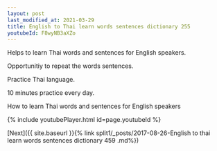 ```yaml
---
layout: post
last_modified_at: 2021-03-29
title: English to Thai learn words sentences dictionary 255 
youtubeId: F8wyNB3aXZo
---
```

 
 
Helps to learn Thai words and sentences for English speakers.

Opportunitiy to repeat the words sentences. 

Practice Thai language. 
 
10 minutes practice every day. 
 
How to learn Thai words and sentences for English speakers 
 
{% include youtubePlayer.html id=page.youtubeId %}
 
 
[Next]({{ site.baseurl }}{% link  split1/_posts/2017-08-26-English to thai learn words sentences dictionary 459 .md%})
 
